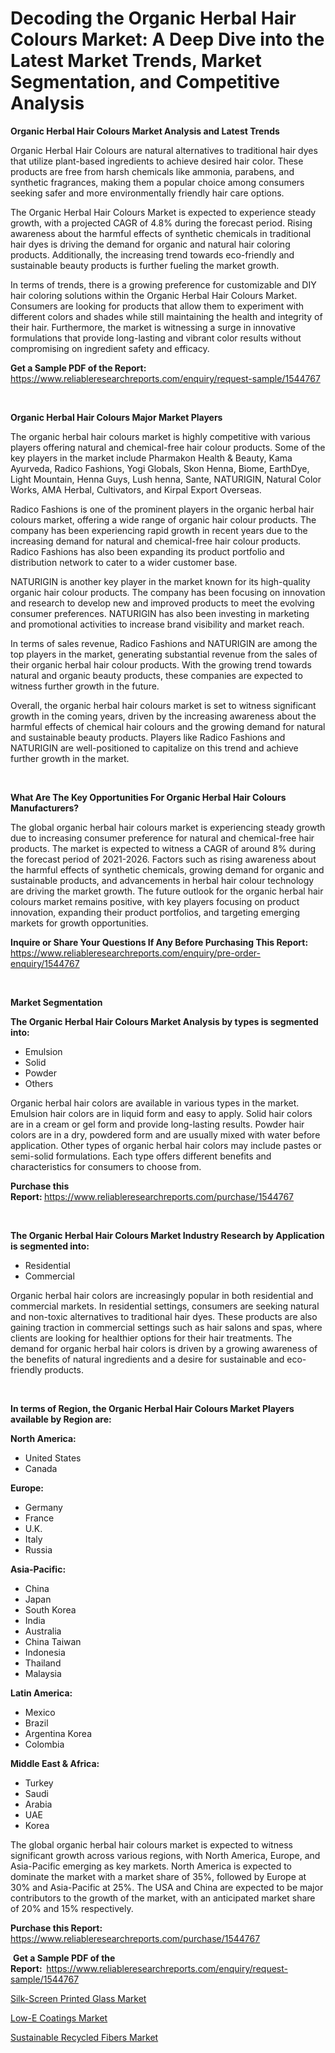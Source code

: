 <p><h1>Decoding the Organic Herbal Hair Colours Market: A Deep Dive into the Latest Market Trends, Market Segmentation, and Competitive Analysis</h1></p><p><strong>Organic Herbal Hair Colours Market Analysis and Latest Trends</strong></p>
<p><p>Organic Herbal Hair Colours are natural alternatives to traditional hair dyes that utilize plant-based ingredients to achieve desired hair color. These products are free from harsh chemicals like ammonia, parabens, and synthetic fragrances, making them a popular choice among consumers seeking safer and more environmentally friendly hair care options.</p><p>The Organic Herbal Hair Colours Market is expected to experience steady growth, with a projected CAGR of 4.8% during the forecast period. Rising awareness about the harmful effects of synthetic chemicals in traditional hair dyes is driving the demand for organic and natural hair coloring products. Additionally, the increasing trend towards eco-friendly and sustainable beauty products is further fueling the market growth.</p><p>In terms of trends, there is a growing preference for customizable and DIY hair coloring solutions within the Organic Herbal Hair Colours Market. Consumers are looking for products that allow them to experiment with different colors and shades while still maintaining the health and integrity of their hair. Furthermore, the market is witnessing a surge in innovative formulations that provide long-lasting and vibrant color results without compromising on ingredient safety and efficacy.</p></p>
<p><strong>Get a Sample PDF of the Report:&nbsp;</strong> <a href="https://www.reliableresearchreports.com/enquiry/request-sample/1544767">https://www.reliableresearchreports.com/enquiry/request-sample/1544767</a></p>
<p>&nbsp;</p>
<p><strong>Organic Herbal Hair Colours Major Market Players</strong></p>
<p><p>The organic herbal hair colours market is highly competitive with various players offering natural and chemical-free hair colour products. Some of the key players in the market include Pharmakon Health & Beauty, Kama Ayurveda, Radico Fashions, Yogi Globals, Skon Henna, Biome, EarthDye, Light Mountain, Henna Guys, Lush henna, Sante, NATURIGIN, Natural Color Works, AMA Herbal, Cultivators, and Kirpal Export Overseas.</p><p>Radico Fashions is one of the prominent players in the organic herbal hair colours market, offering a wide range of organic hair colour products. The company has been experiencing rapid growth in recent years due to the increasing demand for natural and chemical-free hair colour products. Radico Fashions has also been expanding its product portfolio and distribution network to cater to a wider customer base.</p><p>NATURIGIN is another key player in the market known for its high-quality organic hair colour products. The company has been focusing on innovation and research to develop new and improved products to meet the evolving consumer preferences. NATURIGIN has also been investing in marketing and promotional activities to increase brand visibility and market reach.</p><p>In terms of sales revenue, Radico Fashions and NATURIGIN are among the top players in the market, generating substantial revenue from the sales of their organic herbal hair colour products. With the growing trend towards natural and organic beauty products, these companies are expected to witness further growth in the future.</p><p>Overall, the organic herbal hair colours market is set to witness significant growth in the coming years, driven by the increasing awareness about the harmful effects of chemical hair colours and the growing demand for natural and sustainable beauty products. Players like Radico Fashions and NATURIGIN are well-positioned to capitalize on this trend and achieve further growth in the market.</p></p>
<p>&nbsp;</p>
<p><strong>What Are The Key Opportunities For Organic Herbal Hair Colours Manufacturers?</strong></p>
<p><p>The global organic herbal hair colours market is experiencing steady growth due to increasing consumer preference for natural and chemical-free hair products. The market is expected to witness a CAGR of around 8% during the forecast period of 2021-2026. Factors such as rising awareness about the harmful effects of synthetic chemicals, growing demand for organic and sustainable products, and advancements in herbal hair colour technology are driving the market growth. The future outlook for the organic herbal hair colours market remains positive, with key players focusing on product innovation, expanding their product portfolios, and targeting emerging markets for growth opportunities.</p></p>
<p><strong>Inquire or Share Your Questions If Any Before Purchasing This Report:</strong> <a href="https://www.reliableresearchreports.com/enquiry/pre-order-enquiry/1544767">https://www.reliableresearchreports.com/enquiry/pre-order-enquiry/1544767</a></p>
<p>&nbsp;</p>
<p><strong>Market Segmentation</strong></p>
<p><strong>The Organic Herbal Hair Colours Market Analysis by types is segmented into:</strong></p>
<p><ul><li>Emulsion</li><li>Solid</li><li>Powder</li><li>Others</li></ul></p>
<p><p>Organic herbal hair colors are available in various types in the market. Emulsion hair colors are in liquid form and easy to apply. Solid hair colors are in a cream or gel form and provide long-lasting results. Powder hair colors are in a dry, powdered form and are usually mixed with water before application. Other types of organic herbal hair colors may include pastes or semi-solid formulations. Each type offers different benefits and characteristics for consumers to choose from.</p></p>
<p><strong>Purchase this Report:&nbsp;</strong><a href="https://www.reliableresearchreports.com/purchase/1544767">https://www.reliableresearchreports.com/purchase/1544767</a></p>
<p>&nbsp;</p>
<p><strong>The Organic Herbal Hair Colours Market Industry Research by Application is segmented into:</strong></p>
<p><ul><li>Residential</li><li>Commercial</li></ul></p>
<p><p>Organic herbal hair colors are increasingly popular in both residential and commercial markets. In residential settings, consumers are seeking natural and non-toxic alternatives to traditional hair dyes. These products are also gaining traction in commercial settings such as hair salons and spas, where clients are looking for healthier options for their hair treatments. The demand for organic herbal hair colors is driven by a growing awareness of the benefits of natural ingredients and a desire for sustainable and eco-friendly products.</p></p>
<p>&nbsp;</p>
<p><strong>In terms of Region, the Organic Herbal Hair Colours Market Players available by Region are:</strong></p>
<p>
    <p> <strong> North America: </strong>
        <ul>
            <li>United States</li>
            <li>Canada</li>
        </ul>
        </p> 
    <p> <strong> Europe: </strong>
        <ul>
            <li>Germany</li>
            <li>France</li>
            <li>U.K.</li>
            <li>Italy</li>
            <li>Russia</li>
        </ul>
        </p> 
    <p> <strong> Asia-Pacific: </strong>
        <ul>
            <li>China</li>
            <li>Japan</li>
            <li>South Korea</li>
            <li>India</li>
            <li>Australia</li>
            <li>China Taiwan</li>
            <li>Indonesia</li>
            <li>Thailand</li>
            <li>Malaysia</li>
        </ul>
        </p> 
    <p> <strong> Latin America: </strong>
        <ul>
            <li>Mexico</li>
            <li>Brazil</li>
            <li>Argentina Korea</li>
            <li>Colombia</li>
        </ul>
        </p> 
    <p> <strong> Middle East & Africa: </strong>
        <ul>
            <li>Turkey</li>
            <li>Saudi</li>
            <li>Arabia</li>
            <li>UAE</li>
            <li>Korea</li>
        </ul>
    </p>
    </p>
<p><p>The global organic herbal hair colours market is expected to witness significant growth across various regions, with North America, Europe, and Asia-Pacific emerging as key markets. North America is expected to dominate the market with a market share of 35%, followed by Europe at 30% and Asia-Pacific at 25%. The USA and China are expected to be major contributors to the growth of the market, with an anticipated market share of 20% and 15% respectively.</p></p>
<p><strong>Purchase this Report: </strong><a href="https://www.reliableresearchreports.com/purchase/1544767">https://www.reliableresearchreports.com/purchase/1544767</a></p>
<p>&nbsp;<strong>Get a Sample PDF of the Report:&nbsp;&nbsp;</strong><a href="https://www.reliableresearchreports.com/enquiry/request-sample/1544767">https://www.reliableresearchreports.com/enquiry/request-sample/1544767</a></p>
<p><strong></strong></p>
<p><p><a href="https://github.com/changoleonlaverguenzanoexiste/Market-Research-Report-List-2/blob/main/silk-screen-printed-glass-market.md">Silk-Screen Printed Glass Market</a></p><p><a href="https://github.com/dimitrishawkinswaynenp91rgz/Market-Research-Report-List-1/blob/main/low-e-coatings-market.md">Low-E Coatings Market</a></p><p><a href="https://github.com/danielneavesallisons03mba/Market-Research-Report-List-1/blob/main/sustainable-recycled-fibers-market.md">Sustainable Recycled Fibers Market</a></p></p>